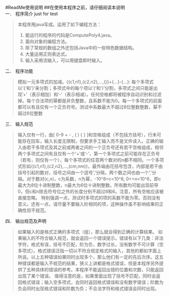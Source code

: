 #ReadMe使用说明
##在使用本程序之前，请仔细阅读本说明  
一．	程序简介
just for test
>本程序用java写成。运用了如下编程方法：
>1.	能运行的程序的代码是ComputePoly4.java。
>2.	面向对象的编程方法。
>3.	除了常规的数组之外还包括Java中的一些特色数据结构。
>4.	大量运用正则表达式。
>5.	输入采用流输入，可以用键盘即时输入。  

二．	程序功能
>模拟一元多项式的加减。{(c1,n1),(c2,n2),…,()}+{…}-{…}: 每个多项式以’{’和’}’来分割；多项式中的每个项以’(‘和’)’分割，多项式之间只能是出现’+’（表示相加）和’-’（表示相减）。任何空格都将被程序自动识别和过滤掉。每个合法项的幂都是非负整数，且系数不能为0。每一个多项式的前面都可以有且仅有一个正负符号。测试中系数最大不超过8位整数整数，幂不超过6位整数


三．	输入规范
>输入仅有一行，由[ 0-9 + - , ( ) { } ]和空格组成（不包括方括号），行末可能存在回车，输入长度无限制，但要求手工输入而不是文件读入。正确的输入由若干多项式及其之前或两者之间的一个正负号还有若干空格组成，相邻两个多项式之间有且仅有一个‘+’或‘-’，第一个多项式之前可能存在正负号（若有，则仅有一个），每个多项式的任意两个数对的n都不相同。一个多项式形如{(c1,n1),(c2,n2),…,(cm,nm)}，最外端由花括号包含，内部是若干由括号引起的数对，括号之间由一个逗号‘,’分隔，两个数之间也由一个‘,’分隔。对于数对(c,n)，c为系数，n为幂，-10^8<c<10^8, 0<=n<10^6，即c最大为8位十进制整数，n最大为6位十进制整数。所有数均可能出现前导0，但c和n除去符号位之外的长度分别不超过8和6。注意，所有空格应该被直接忽略。
特别强调一点，测试时多项式的项的系数不能为零。否则没有意义。还有一点，请尽量不要输入阶相同的项，这种操作虽不影响结果的正确性但不规范。


四．	输出规范及声明
>如果输入的是格式正确的多项式（组），那么就会得到正确的计算结果。
如果输入的不符合输入规范，就会返回一个错误提示。错误有以下几类：非法字符，格式有误，括号不匹配，阶为负，数字过长，没有数字不可计算（空多项式）。格式错误泛指一切以不符合规定格式的输入，其他的都如字面上所说。以上五种错误如果同时出现多个，那么他们有一定的先后次序。这五种错误都是输入不规范的结果，狭义上讲都是格式错误，但是本程序另外提供了五种具体的错误的参考。本程序不能返回出错的位置和次数，只能返回出现了某个错误。
值得注意的是，如果里面出现了括号不匹配，同时会返回格式错误；输入空多项式，会同时返回格式错误和没有数字错误；阶数为负会同时出现格式错误和阶数为负；不合法字符和格式错误会同时出现。

